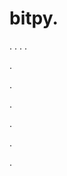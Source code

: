 # bitpy.
.
.
.
.












.






















































.
























.



























.

















































































.






































.
